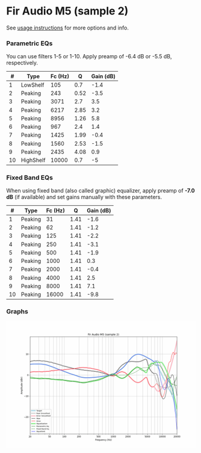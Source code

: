 # Fir Audio M5 (sample 2)
See [usage instructions](https://github.com/jaakkopasanen/AutoEq#usage) for more options and info.

### Parametric EQs
You can use filters 1-5 or 1-10. Apply preamp of -6.4 dB or -5.5 dB, respectively.

|   # | Type      |   Fc (Hz) |    Q |   Gain (dB) |
|-----|-----------|-----------|------|-------------|
|   1 | LowShelf  |       105 | 0.7  |        -1.4 |
|   2 | Peaking   |       243 | 0.52 |        -3.5 |
|   3 | Peaking   |      3071 | 2.7  |         3.5 |
|   4 | Peaking   |      6217 | 2.85 |         3.2 |
|   5 | Peaking   |      8956 | 1.26 |         5.8 |
|   6 | Peaking   |       967 | 2.4  |         1.4 |
|   7 | Peaking   |      1425 | 1.99 |        -0.4 |
|   8 | Peaking   |      1560 | 2.53 |        -1.5 |
|   9 | Peaking   |      2435 | 4.08 |         0.9 |
|  10 | HighShelf |     10000 | 0.7  |        -5   |

### Fixed Band EQs
When using fixed band (also called graphic) equalizer, apply preamp of **-7.0 dB** (if available) and set gains manually with these parameters.

|   # | Type    |   Fc (Hz) |    Q |   Gain (dB) |
|-----|---------|-----------|------|-------------|
|   1 | Peaking |        31 | 1.41 |        -1.6 |
|   2 | Peaking |        62 | 1.41 |        -1.2 |
|   3 | Peaking |       125 | 1.41 |        -2.2 |
|   4 | Peaking |       250 | 1.41 |        -3.1 |
|   5 | Peaking |       500 | 1.41 |        -1.9 |
|   6 | Peaking |      1000 | 1.41 |         0.3 |
|   7 | Peaking |      2000 | 1.41 |        -0.4 |
|   8 | Peaking |      4000 | 1.41 |         2.5 |
|   9 | Peaking |      8000 | 1.41 |         7.1 |
|  10 | Peaking |     16000 | 1.41 |        -9.8 |

### Graphs
![](./Fir%20Audio%20M5%20(sample%202).png)
